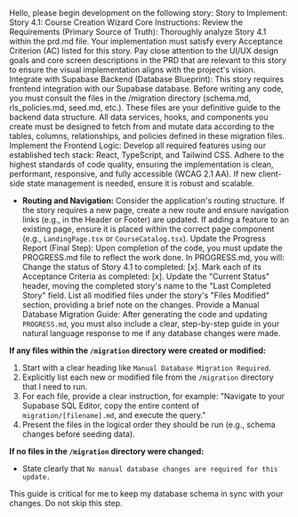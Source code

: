 Hello, please begin development on the following story:
Story to Implement:
Story 4.1: Course Creation Wizard
Core Instructions:
Review the Requirements (Primary Source of Truth):
Thoroughly analyze Story 4.1 within the prd.md file. Your implementation must satisfy every Acceptance Criterion (AC) listed for this story.
Pay close attention to the UI/UX design goals and core screen descriptions in the PRD that are relevant to this story to ensure the visual implementation aligns with the project's vision.
Integrate with Supabase Backend (Database Blueprint):
This story requires frontend integration with our Supabase database.
Before writing any code, you must consult the files in the /migration directory (schema.md, rls_policies.md, seed.md, etc.). These files are your definitive guide to the backend data structure.
All data services, hooks, and components you create must be designed to fetch from and mutate data according to the tables, columns, relationships, and policies defined in these migration files.
Implement the Frontend Logic:
Develop all required features using our established tech stack: React, TypeScript, and Tailwind CSS.
Adhere to the highest standards of code quality, ensuring the implementation is clean, performant, responsive, and fully accessible (WCAG 2.1 AA).
If new client-side state management is needed, ensure it is robust and scalable.
- **Routing and Navigation:** Consider the application's routing structure. If the story requires a new page, create a new route and ensure navigation links (e.g., in the Header or Footer) are updated. If adding a feature to an existing page, ensure it is placed within the correct page component (e.g., `LandingPage.tsx` or `CourseCatalog.tsx`).
Update the Progress Report (Final Step):
Upon completion of the code, you must update the PROGRESS.md file to reflect the work done.
In PROGRESS.md, you will:
Change the status of Story 4.1 to completed: [x].
Mark each of its Acceptance Criteria as completed: [x].
Update the "Current Status" header, moving the completed story's name to the "Last Completed Story" field.
List all modified files under the story's "Files Modified" section, providing a brief note on the changes.
Provide a Manual Database Migration Guide:
After generating the code and updating `PROGRESS.md`, you must also include a clear, step-by-step guide in your natural language response to me if any database changes were made.

**If any files within the `/migration` directory were created or modified:**

1.  Start with a clear heading like `Manual Database Migration Required`.
2.  Explicitly list each new or modified file from the `/migration` directory that I need to run.
3.  For each file, provide a clear instruction, for example: "Navigate to your Supabase SQL Editor, copy the entire content of `migration/[filename].md`, and execute the query."
4.  Present the files in the logical order they should be run (e.g., schema changes before seeding data).

**If no files in the `/migration` directory were changed:**

*   State clearly that `No manual database changes are required for this update.`

This guide is critical for me to keep my database schema in sync with your changes. Do not skip this step.